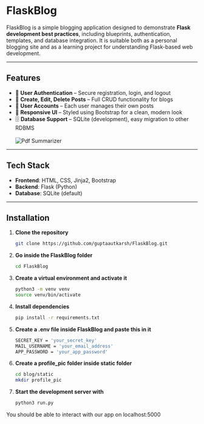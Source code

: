 # FlaskBlog

FlaskBlog is a simple blogging application designed to demonstrate **Flask development best practices**, including 
blueprints, authentication, templates, and database integration. It is suitable both as a personal blogging site 
and as a learning project for understanding Flask-based web development.

---

## Features

- 🔐 **User Authentication** – Secure registration, login, and logout  
- 📝 **Create, Edit, Delete Posts** – Full CRUD functionality for blogs  
- 📂 **User Accounts** – Each user manages their own posts  
- 🎨 **Responsive UI** – Styled using Bootstrap for a clean, modern look   
- 🗄️ **Database Support** – SQLite (development), easy migration to other RDBMS
<br></br>
![Pdf Summarizer](https://drive.google.com/file/d/1BYkbymjEk6yzShLEhIrDDtLpcgUsHj3O/view?usp=sharing)

---

## Tech Stack

- **Frontend**: HTML, CSS, Jinja2, Bootstrap  
- **Backend**: Flask (Python)  
- **Database**: SQLite (default)   

---

## Installation

1. **Clone the repository**  
   ```bash
   git clone https://github.com/guptaautkarsh/FlaskBlog.git
   ```
2. **Go inside the FlaskBlog folder**  
   ```bash
   cd FlaskBlog
   ```
3. **Create a virtual environment and activate it**  
   ```bash
   python3 -m venv venv
   source venv/bin/activate 
   ```
4. **Install dependencies**  
   ```bash
   pip install -r requirements.txt
   ```
5. **Create a .env file inside FlaskBlog and paste this in it**  
   ```bash
   SECRET_KEY = 'your_secret_key'
   MAIL_USERNAME = 'your_email_address'
   APP_PASSWORD = 'your_app_password'
   ```
6. **Create a profile_pic folder inside static folder**  
   ```bash
   cd blog/static
   mkdir profile_pic
   ```
7. **Start the development server with**  
   ```bash
   python3 run.py
   ```
You should be able to interact with our app on localhost:5000

